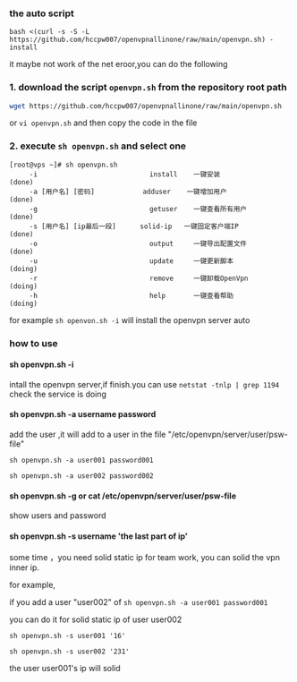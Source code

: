 ### the auto script  
`bash <(curl -s -S -L https://github.com/hccpw007/openvpnallinone/raw/main/openvpn.sh) -install`

it maybe not work of the net eroor,you can do the following

### 1. download the script `openvpn.sh` from the repository root path
```bash
wget https://github.com/hccpw007/openvpnallinone/raw/main/openvpn.sh
```
or `vi openvpn.sh` and then copy the code in the file

### 2. execute `sh openvpn.sh` and select one
```text
[root@vps ~]# sh openvpn.sh 
     -i                            install    一键安装                 (done)
     -a [用户名] [密码]            adduser    一键增加用户             (done)
     -g                            getuser    一键查看所有用户         (done)
     -s [用户名] [ip最后一段]      solid-ip   一键固定客户端IP         (done)
     -o                            output     一键导出配置文件         (done)
     -u                            update     一键更新脚本             (doing)
     -r                            remove     一键卸载OpenVpn          (doing)
     -h                            help       一键查看帮助             (doing)
```
for example `sh openvon.sh -i` will install the openvpn server auto 
### how to use
#### sh openvpn.sh -i
intall the openvpn server,if finish.you can use `netstat -tnlp | grep 1194` check the service is doing  
#### sh openvpn.sh -a username password
add the user ,it will add to a user in the file "/etc/openvpn/server/user/psw-file"

`sh openvpn.sh -a user001 password001`  

`sh openvpn.sh -a user002 password002`

#### sh openvpn.sh -g or cat /etc/openvpn/server/user/psw-file
show users and password 

#### sh openvpn.sh -s username 'the last part of ip' 
some time ，you need solid static ip for team work, you can solid the vpn inner ip.

for example,

if you add a user "user002" of `sh openvpn.sh -a user001 password001` 

you can do it for solid static ip of user user002

`sh openvpn.sh -s user001 '16'`  

`sh openvpn.sh -s user002 '231'`  

the user user001's ip will solid 

